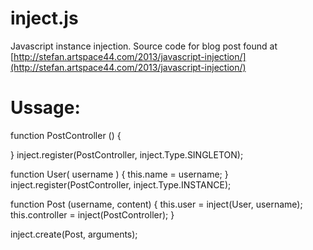 inject.js
======

Javascript instance injection. Source code for blog post found at
[http://stefan.artspace44.com/2013/javascript-injection/](http://stefan.artspace44.com/2013/javascript-injection/)

Ussage:
======


function PostController () {

}
inject.register(PostController, inject.Type.SINGLETON);


function User( username ) {
  this.name = username;
}
inject.register(PostController, inject.Type.INSTANCE);



function Post (username, content) {
   this.user = inject(User, username);
   this.controller = inject(PostController);
}


inject.create(Post, arguments);

